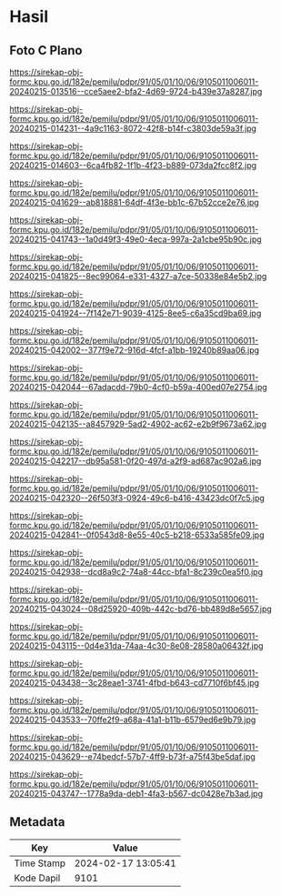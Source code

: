 # Hasil

## Foto C Plano

https://sirekap-obj-formc.kpu.go.id/182e/pemilu/pdpr/91/05/01/10/06/9105011006011-20240215-013516--cce5aee2-bfa2-4d69-9724-b439e37a8287.jpg

https://sirekap-obj-formc.kpu.go.id/182e/pemilu/pdpr/91/05/01/10/06/9105011006011-20240215-014231--4a9c1163-8072-42f8-b14f-c3803de59a3f.jpg

https://sirekap-obj-formc.kpu.go.id/182e/pemilu/pdpr/91/05/01/10/06/9105011006011-20240215-014603--6ca4fb82-1f1b-4f23-b889-073da2fcc8f2.jpg

https://sirekap-obj-formc.kpu.go.id/182e/pemilu/pdpr/91/05/01/10/06/9105011006011-20240215-041629--ab818881-64df-4f3e-bb1c-67b52cce2e76.jpg

https://sirekap-obj-formc.kpu.go.id/182e/pemilu/pdpr/91/05/01/10/06/9105011006011-20240215-041743--1a0d49f3-49e0-4eca-997a-2a1cbe95b90c.jpg

https://sirekap-obj-formc.kpu.go.id/182e/pemilu/pdpr/91/05/01/10/06/9105011006011-20240215-041825--8ec99064-e331-4327-a7ce-50338e84e5b2.jpg

https://sirekap-obj-formc.kpu.go.id/182e/pemilu/pdpr/91/05/01/10/06/9105011006011-20240215-041924--7f142e71-9039-4125-8ee5-c6a35cd9ba69.jpg

https://sirekap-obj-formc.kpu.go.id/182e/pemilu/pdpr/91/05/01/10/06/9105011006011-20240215-042002--377f9e72-916d-4fcf-a1bb-19240b89aa06.jpg

https://sirekap-obj-formc.kpu.go.id/182e/pemilu/pdpr/91/05/01/10/06/9105011006011-20240215-042044--67adacdd-79b0-4cf0-b59a-400ed07e2754.jpg

https://sirekap-obj-formc.kpu.go.id/182e/pemilu/pdpr/91/05/01/10/06/9105011006011-20240215-042135--a8457929-5ad2-4902-ac62-e2b9f9673a62.jpg

https://sirekap-obj-formc.kpu.go.id/182e/pemilu/pdpr/91/05/01/10/06/9105011006011-20240215-042217--db95a581-0f20-497d-a2f9-ad687ac902a6.jpg

https://sirekap-obj-formc.kpu.go.id/182e/pemilu/pdpr/91/05/01/10/06/9105011006011-20240215-042320--26f503f3-0924-49c6-b416-43423dc0f7c5.jpg

https://sirekap-obj-formc.kpu.go.id/182e/pemilu/pdpr/91/05/01/10/06/9105011006011-20240215-042841--0f0543d8-8e55-40c5-b218-6533a585fe09.jpg

https://sirekap-obj-formc.kpu.go.id/182e/pemilu/pdpr/91/05/01/10/06/9105011006011-20240215-042938--dcd8a9c2-74a8-44cc-bfa1-8c239c0ea5f0.jpg

https://sirekap-obj-formc.kpu.go.id/182e/pemilu/pdpr/91/05/01/10/06/9105011006011-20240215-043024--08d25920-409b-442c-bd76-bb489d8e5657.jpg

https://sirekap-obj-formc.kpu.go.id/182e/pemilu/pdpr/91/05/01/10/06/9105011006011-20240215-043115--0d4e31da-74aa-4c30-8e08-28580a06432f.jpg

https://sirekap-obj-formc.kpu.go.id/182e/pemilu/pdpr/91/05/01/10/06/9105011006011-20240215-043438--3c28eae1-3741-4fbd-b643-cd7710f6bf45.jpg

https://sirekap-obj-formc.kpu.go.id/182e/pemilu/pdpr/91/05/01/10/06/9105011006011-20240215-043533--70ffe2f9-a68a-41a1-b11b-6579ed6e9b79.jpg

https://sirekap-obj-formc.kpu.go.id/182e/pemilu/pdpr/91/05/01/10/06/9105011006011-20240215-043629--e74bedcf-57b7-4ff9-b73f-a75f43be5daf.jpg

https://sirekap-obj-formc.kpu.go.id/182e/pemilu/pdpr/91/05/01/10/06/9105011006011-20240215-043747--1778a9da-deb1-4fa3-b567-dc0428e7b3ad.jpg


## Metadata

| Key        | Value               |
| ---------- | ------------------- |
| Time Stamp | 2024-02-17 13:05:41 |
| Kode Dapil | 9101                |



